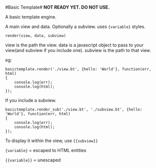 #Basic Template#
**NOT READY YET. DO NOT USE.**

A basic template engine.

A main view and data. Optionally a subview. uses `{variable}` styles.

`render(view, data, subview)`


view is the path the view. data is a javascript object to pass to your view(and subview if you include one). subview is the path to that view.

eg: 


```
basictemplate.render('./view.bt', {hello: 'World'}, function(err, html)
{
    console.log(err);
    console.log(html);
});
```

If you include a subview.

```
basictemplate.render_sub('./view.bt', './subview.bt', {hello: 'World'}, function(err, html)
{
    console.log(err);
    console.log(html);
});
```

To display it within the view, use `{{subview}}`

`{variable}` = escaped to HTML entities

`{{variable}}` = unescaped